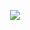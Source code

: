 <p align="center">
  <img src="https://capsule-render.vercel.app/api?type=waving&height=100&color=gradient&text=To%20Kese%20he%20Aap%20Log%20!!&textBg=false&descAlignY=69&descAlign=61&reversal=true&fontAlignY=43&fontAlign=51&fontSize=55&section=header" />
</p>
